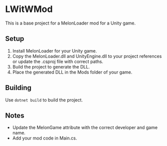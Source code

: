 # LWitWMod

This is a base project for a MelonLoader mod for a Unity game.

## Setup

1. Install MelonLoader for your Unity game.
2. Copy the MelonLoader.dll and UnityEngine.dll to your project references or update the .csproj file with correct paths.
3. Build the project to generate the DLL.
4. Place the generated DLL in the Mods folder of your game.

## Building

Use `dotnet build` to build the project.

## Notes

- Update the MelonGame attribute with the correct developer and game name.
- Add your mod code in Main.cs.

